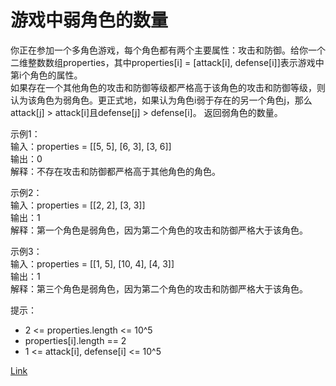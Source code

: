<h1>游戏中弱角色的数量</h1>

你正在参加一个多角色游戏，每个角色都有两个主要属性：攻击和防御。给你一个二维整数数组properties，其中properties[i] = [attack[i], defense[i]]表示游戏中第i个角色的属性。</br>
如果存在一个其他角色的攻击和防御等级都严格高于该角色的攻击和防御等级，则认为该角色为弱角色。更正式地，如果认为角色i弱于存在的另一个角色j，那么attack[j] > attack[i]且defense[j] > defense[i]。
返回弱角色的数量。</br>

示例1：</br>
输入：properties = [[5, 5], [6, 3], [3, 6]]</br>
输出：0</br>
解释：不存在攻击和防御都严格高于其他角色的角色。</br>

示例2：</br>
输入：properties = [[2, 2], [3, 3]]</br>
输出：1</br>
解释：第一个角色是弱角色，因为第二个角色的攻击和防御严格大于该角色。</br>

示例3：</br>
输入：properties = [[1, 5], [10, 4], [4, 3]]</br>
输出：1</br>
解释：第三个角色是弱角色，因为第二个角色的攻击和防御严格大于该角色。</br>

提示：
- 2 <= properties.length <= 10^5
- properties[i].length == 2
- 1 <= attack[i], defense[i] <= 10^5

[Link](https://leetcode-cn.com/problems/the-number-of-weak-characters-in-the-game/)